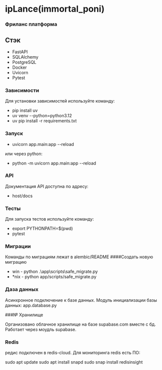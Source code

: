 # ipLance(immortal_poni)
### Фриланс платформа

## Стэк

- FastAPI
- SQLAlchemy
- PostgreSQL
- Docker
- Uvicorn
- Pytest

### Зависимости

Для установки зависимостей используйте команду:

- pip install uv
- uv venv --python=python3.12
- uv pip install -r requirements.txt

### Запуск

- uvicorn app.main:app --reload

или через python:

- python -m uvicorn app.main:app --reload

### API

Документация API доступна по адресу:

- host/docs

### Тесты

Для запуска тестов используйте команду:

- export PYTHONPATH=$(pwd)
- pytest

### Миграции
Команды по миграциям лежат в alembic/README
####Создать новую миграцию

- win - python .\app\scripts\safe_migrate.py
- *nix - python app/scripts/safe_migrate.py

### Даза данных

Асинхронное подключение к базе данных.
Модуль инициализации базы данных:
app.database.py

###№ Хранилище

Организовано облачное хранилище на базе supabase.com вместе с бд.
Работает через моудль supabase.

### Redis
редис подключен в redis-cloud.
Для мониторинга redis есть ПО:

sudo apt update
sudo apt install snapd
sudo snap install redisinsight


